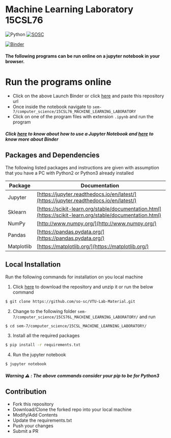 # Machine Learning Laboratory 15CSL76
![Python](https://img.shields.io/pypi/pyversions/Django.svg?logo=python&logoColor=white&style=for-the-badge) [![SOSC](https://is.gd/visit_sosc_badge)](https://sosc.org.in)

[![Binder](https://img.shields.io/badge/Launch-Binder-blue.svg?logo=jupyter&logoColor=white&style=for-the-badge)](https://mybinder.org/v2/gh/so-sc/VTU-Lab-Material/master)

#### The following programs can be run online on a jupyter notebook in your browser.

# Run the programs online
  - Click on the above Launch Binder or click [here](https://github.com/joemccann/dillinger/blob/master/KUBERNETES.md) and paste this repository url
  - Once inside the notebook navigate to `sem-7/computer_science/15CSL76_MACHINE_LEARNING_LABORATORY`
  - Click on one of the program files with extension `.ipynb` and run the program 
 
##### Click [here](https://www.cheatography.com/weidadeyue/cheat-sheets/jupyter-notebook/#downloads) to know about how to use a Jupyter Notebook and  [here](https://mybinder.readthedocs.io/en/latest/faq.html) to know more about Binder

## Packages and Dependencies
The following listed packages and instructions are given with assumption that you have a PC with Python2 or Python3 already installed

| Package | Documentation |
| ------ | ------ |
| Jupyter | [https://jupyter.readthedocs.io/en/latest/](https://jupyter.readthedocs.io/en/latest/) |
| Sklearn | [https://scikit-learn.org/stable/documentation.html](https://scikit-learn.org/stable/documentation.html) |
| NumPy | [http://www.numpy.org/](http://www.numpy.org/) |
| Pandas | [https://pandas.pydata.org/](https://pandas.pydata.org/) |
| Matplotlib | [https://matplotlib.org/](https://matplotlib.org/) |

## Local Installation
Run the following commands for installation on you local machine 
1. Click [here](https://github.com/so-sc/VTU-Lab-Material/archive/master.zip) to download the repository and unzip it or run the below command
```sh
$ git clone https://github.com/so-sc/VTU-Lab-Material.git
```
2. Change to the following folder ``` sem-7/computer_science/15CS76L_MACHINE_LEARNING_LABORATORY/ ``` and run 
```sh
$ cd sem-7/computer_science/15CSL_MACHINE_LEARNING_LABORATORY/
```
3. Install all the required packages
```sh
$ pip install -r requirements.txt
```
4. Run the jupyter notebook
```sh
$ jupyter notebook
```
##### Warning :warning: : The above commands consider your pip to be for Python3
## Contribution
- Fork this repository
- Download/Clone the forked repo into your local machine
- Modify/Add Contents
- Update the requirements.txt
- Push your changes
- Submit a PR 

